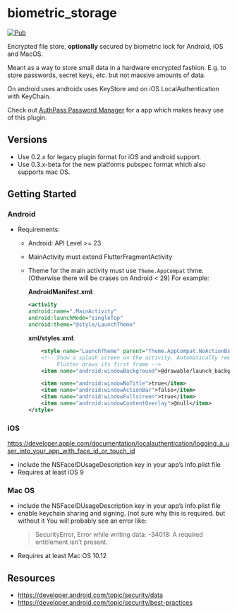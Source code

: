 # biometric_storage

[![Pub](https://img.shields.io/pub/v/biometric_storage?color=green)](https://pub.dev/packages/biometric_storage/versions/0.1.0)

Encrypted file store, **optionally** secured by biometric lock 
for Android, iOS and MacOS. 

Meant as a way to store small data in a hardware encrypted fashion. E.g. to 
store passwords, secret keys, etc. but not massive amounts
of data.

On android uses androidx uses KeyStore and on iOS LocalAuthentication with KeyChain.

Check out [AuthPass Password Manager](https://authpass.app/) for a app which 
makes heavy use of this plugin.

## Versions

* Use 0.2.x for legacy plugin format for iOS and android support.
* Use 0.3.x-beta for the new platforms pubspec format which also supports mac OS.

## Getting Started

### Android
* Requirements:
  * Android: API Level >= 23
  * MainActivity must extend FlutterFragmentActivity
  * Theme for the main activity must use `Theme.AppCompat` thme.
    (Otherwise there will be crases on Android < 29)
    For example: 
    
    **AndroidManifest.xml**:
    ```xml
    <activity
    android:name=".MainActivity"
    android:launchMode="singleTop"
    android:theme="@style/LaunchTheme"
    ```

    **xml/styles.xml**:
    ```xml
        <style name="LaunchTheme" parent="Theme.AppCompat.NoActionBar">
        <!-- Show a splash screen on the activity. Automatically removed when
             Flutter draws its first frame -->
        <item name="android:windowBackground">@drawable/launch_background</item>

        <item name="android:windowNoTitle">true</item>
        <item name="android:windowActionBar">false</item>
        <item name="android:windowFullscreen">true</item>
        <item name="android:windowContentOverlay">@null</item>
    </style>
    ```

### iOS

https://developer.apple.com/documentation/localauthentication/logging_a_user_into_your_app_with_face_id_or_touch_id

* include the NSFaceIDUsageDescription key in your app’s Info.plist file
* Requires at least iOS 9

### Mac OS

* include the NSFaceIDUsageDescription key in your app’s Info.plist file
* enable keychain sharing and signing. (not sure why this is required. but without it
    You will probably see an error like: 
    > SecurityError, Error while writing data: -34018: A required entitlement isn't present.
* Requires at least Mac OS 10.12

## Resources

* https://developer.android.com/topic/security/data
* https://developer.android.com/topic/security/best-practices


